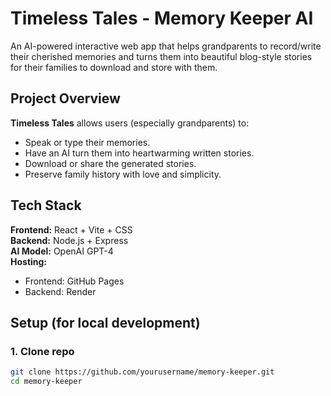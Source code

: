 # Timeless Tales - Memory Keeper AI

An AI-powered interactive web app that helps grandparents to record/write their cherished memories and turns them into beautiful blog-style stories for their families to download and store with them.


## Project Overview

**Timeless Tales** allows users (especially grandparents) to:
- Speak or type their memories.
- Have an AI turn them into heartwarming written stories.
- Download or share the generated stories.
- Preserve family history with love and simplicity.


## Tech Stack

**Frontend:** React + Vite + CSS  
**Backend:** Node.js + Express  
**AI Model:** OpenAI GPT-4  
**Hosting:**  
- Frontend: GitHub Pages  
- Backend: Render  


##  Setup (for local development)

### 1. Clone repo
```bash
git clone https://github.com/yourusername/memory-keeper.git
cd memory-keeper

